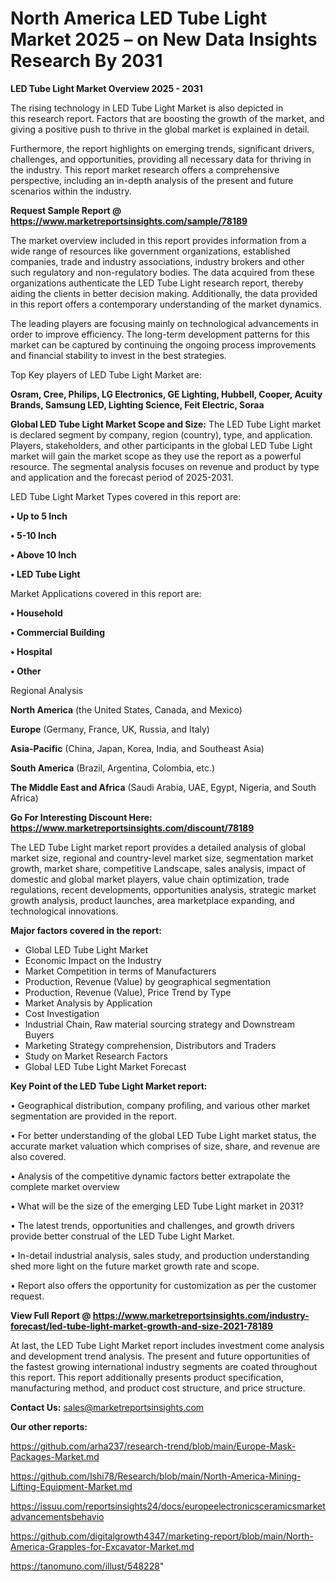# North America LED Tube Light Market 2025 – on New Data Insights Research By 2031

<Strong> LED Tube Light Market Overview 2025 - 2031</strong>

The rising technology in LED Tube Light Market is also depicted in this research report. Factors that are boosting the growth of the market, and giving a positive push to thrive in the global market is explained in detail.

Furthermore, the report highlights on emerging trends, significant drivers, challenges, and opportunities, providing all necessary data for thriving in the industry. This report market research offers a comprehensive perspective, including an in-depth analysis of the present and future scenarios within the industry.

<strong>Request Sample Report @ <a href=https://www.marketreportsinsights.com/sample/78189>https://www.marketreportsinsights.com/sample/78189</a></strong>

The market overview included in this report provides information from a wide range of resources like government organizations, established companies, trade and industry associations, industry brokers and other such regulatory and non-regulatory bodies. The data acquired from these organizations authenticate the LED Tube Light research report, thereby aiding the clients in better decision making. Additionally, the data provided in this report offers a contemporary understanding of the market dynamics.

The leading players are focusing mainly on technological advancements in order to improve efficiency. The long-term development patterns for this market can be captured by continuing the ongoing process improvements and financial stability to invest in the best strategies.

Top Key players of LED Tube Light Market are:

<strong>Osram, Cree, Philips, LG Electronics, GE Lighting, Hubbell, Cooper, Acuity Brands, Samsung LED, Lighting Science, Feit Electric, Soraa</strong>

<strong><b>Global LED Tube Light Market Scope and Size:</b></strong>
The LED Tube Light market is declared segment by company, region (country), type, and application. Players, stakeholders, and other participants in the global LED Tube Light market will gain the market scope as they use the report as a powerful resource. The segmental analysis focuses on revenue and product by type and application and the forecast period of 2025-2031.

LED Tube Light Market Types covered in this report are:

<strong>• Up to 5 Inch

• 5-10 Inch

• Above 10 Inch

• LED Tube Light</strong>

Market Applications covered in this report are:

<strong>• Household

• Commercial Building

• Hospital

• Other</strong> 

Regional Analysis

<strong>North America</strong> (the United States, Canada, and Mexico)

<strong>Europe</strong> (Germany, France, UK, Russia, and Italy)

<strong>Asia-Pacific</strong> (China, Japan, Korea, India, and Southeast Asia)

<strong>South America</strong> (Brazil, Argentina, Colombia, etc.)

<strong>The Middle East and Africa</strong> (Saudi Arabia, UAE, Egypt, Nigeria, and South Africa)

<strong>Go For Interesting Discount Here: <a href=https://www.marketreportsinsights.com/discount/78189>https://www.marketreportsinsights.com/discount/78189</a></strong>

The LED Tube Light market report provides a detailed analysis of global market size, regional and country-level market size, segmentation market growth, market share, competitive Landscape, sales analysis, impact of domestic and global market players, value chain optimization, trade regulations, recent developments, opportunities analysis, strategic market growth analysis, product launches, area marketplace expanding, and technological innovations.

<strong><b>Major factors covered in the report:</b></strong>
<ul>
  <li>Global LED Tube Light Market </li>
  <li>Economic Impact on the Industry</li>
  <li>Market Competition in terms of Manufacturers</li>
  <li>Production, Revenue (Value) by geographical segmentation</li>
  <li>Production, Revenue (Value), Price Trend by Type</li>
  <li>Market Analysis by Application</li>
  <li>Cost Investigation</li>
  <li>Industrial Chain, Raw material sourcing strategy and Downstream Buyers</li>
  <li>Marketing Strategy comprehension, Distributors and Traders</li>
  <li>Study on Market Research Factors</li>
  <li>Global LED Tube Light Market Forecast</li>
</ul>

<strong><b>Key Point of the LED Tube Light Market report:</b></strong>

• Geographical distribution, company profiling, and various other market segmentation are provided in the report.

• For better understanding of the global LED Tube Light market status, the accurate market valuation which comprises of size, share, and revenue are also covered.

• Analysis of the competitive dynamic factors better extrapolate the complete market overview

• What will be the size of the emerging LED Tube Light market in 2031?

• The latest trends, opportunities and challenges, and growth drivers provide better construal of the LED Tube Light Market.

• In-detail industrial analysis, sales study, and production understanding shed more light on the future market growth rate and scope.

• Report also offers the opportunity for customization as per the customer request.

<strong><b>View Full Report @ <a href=https://www.marketreportsinsights.com/industry-forecast/led-tube-light-market-growth-and-size-2021-78189>https://www.marketreportsinsights.com/industry-forecast/led-tube-light-market-growth-and-size-2021-78189</a></b></strong>


At last, the LED Tube Light Market report includes investment come analysis and development trend analysis. The present and future opportunities of the fastest growing international industry segments are coated throughout this report. This report additionally presents product specification, manufacturing method, and product cost structure, and price structure.

<strong>Contact Us:</strong>
sales@marketreportsinsights.com

<strong>Our other reports:</strong>

<a href=https://github.com/arha237/research-trend/blob/main/Europe-Mask-Packages-Market.md>https://github.com/arha237/research-trend/blob/main/Europe-Mask-Packages-Market.md</a>

<a href=https://github.com/Ishi78/Research/blob/main/North-America-Mining-Lifting-Equipment-Market.md>https://github.com/Ishi78/Research/blob/main/North-America-Mining-Lifting-Equipment-Market.md</a>

<a href=https://issuu.com/reportsinsights24/docs/europeelectronicsceramicsmarketadvancementsbehavio>https://issuu.com/reportsinsights24/docs/europeelectronicsceramicsmarketadvancementsbehavio</a>

<a href=https://github.com/digitalgrowth4347/marketing-report/blob/main/North-America-Grapples-for-Excavator-Market.md>https://github.com/digitalgrowth4347/marketing-report/blob/main/North-America-Grapples-for-Excavator-Market.md</a>

<a href=https://tanomuno.com/illust/548228>https://tanomuno.com/illust/548228</a>"
